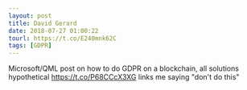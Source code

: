 ```yaml
---
layout: post
title: David Gerard
date: 2018-07-27 01:00:22
tourl: https://t.co/E240mnk62C
tags: [GDPR]
---
```

Microsoft/QML post on how to do GDPR on a blockchain, all solutions hypothetical https://t.co/P68CCcX3XG links me saying "don't do this"